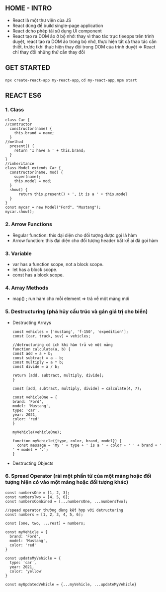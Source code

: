## HOME - INTRO
* React là một thư viện của JS
* React dùng để build single-page application
* React dcho phép tái sử dụng UI component
* React tạo ra DOM ảo ở bộ nhớ: thay vì thao tác trực tieepps trên trình duyệt, react tạo ra DOM ảo trong bộ nhớ, thực hiện tất cả thao tác cần thiết, trước tkhi thực hiện thay đỏi trong DOM của trình duyệt => React chỉ thay đổi những thứ cần thay đổi
## GET STARTED
`npx create-react-app my-react-app`, `cd my-react-app`, `npm start`
## REACT ES6
### 1. Class
```
class Car {
//contructor
  constructor(name) {
    this.brand = name;
  }
//method
  present() {
    return 'I have a ' + this.brand;
  }
}
//inheritance
class Model extends Car {
  constructor(name, mod) {
    super(name);
    this.model = mod;
  }  
  show() {
      return this.present() + ', it is a ' + this.model
  }
}
const mycar = new Model("Ford", "Mustang");
mycar.show();
```
### 2. Arrow Functions 
* Regular function: this đại diện cho đối tượng được gọi là hàm
* Arrow function: this đại diện cho đối tượng header bất kể ai đã gọi hàm
### 3. Variable
* var has a function scope, not a block scope.
* let has a block scope.
* const has a block scope.
### 4. Array Methods
* map() ; run hàm cho mỗi element => trả về một mảng mới
### 5. Destructuring (phá hủy cấu trúc và gán giá trị cho biến)
* Destructing Arrays
  ```
  const vehicles = ['mustang', 'f-150', 'expedition'];
  const [car, truck, suv] = vehicles;
  ```
  ```
  //detructuring có ích khi hàm trả vè một mảng
  function calculate(a, b) {
  const add = a + b;
  const subtract = a - b;
  const multiply = a * b;
  const divide = a / b;

  return [add, subtract, multiply, divide];
  }

  const [add, subtract, multiply, divide] = calculate(4, 7);
  ```
  ```
  const vehicleOne = {
  brand: 'Ford',
  model: 'Mustang',
  type: 'car',
  year: 2021, 
  color: 'red'
  }

  myVehicle(vehicleOne);

  function myVehicle({type, color, brand, model}) {
    const message = 'My ' + type + ' is a ' + color + ' ' + brand + ' ' + model + '.';
  }
  ```
* Destructing Objects  
### 6. Spread Operator (rải một phần tử của một mảng hoặc đối tượng hiện có vào một mảng hoặc đối tượng khác)
```
const numbersOne = [1, 2, 3];
const numbersTwo = [4, 5, 6];
const numbersCombined = [...numbersOne, ...numbersTwo];
```
```
//spead operator thường dùng kết hợp với detructuring
const numbers = [1, 2, 3, 4, 5, 6];

const [one, two, ...rest] = numbers;
```
```
const myVehicle = {
  brand: 'Ford',
  model: 'Mustang',
  color: 'red'
}

const updateMyVehicle = {
  type: 'car',
  year: 2021, 
  color: 'yellow'
}

const myUpdatedVehicle = {...myVehicle, ...updateMyVehicle}
```

